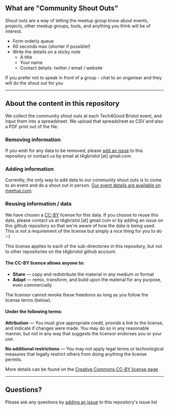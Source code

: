 ## What are "Community Shout Outs"

Shout outs are a way of letting the meetup group know about events, projects, other meetup groups, tools, and anything you think will be of interest. 

* Form orderly queue
* 60 seconds max (shorter if possible!)
* Write the details on a sticky note
    * A title
    * Your name
    * Contact details: twitter / email / website
    
If you prefer not to speak in front of a group - chat to an organiser and they will do the shout out for you

---

## About the content in this repository

We collect the community shout outs at each Tech4Good Bristol event, and input them into a spreadsheet. We upload that spreadsheet as CSV and also a PDF print out of the file.

### Removing information

If you wish for any data to be removed, please [add an issue](https://github.com/Tech4GoodBristol/t4gb-community-shout-outs/issues) to this repository or contact us by email at t4gbristol [at] gmail.com.

### Adding information

Currently, the only way to add data to our community shout outs is to come to an event and do a shout out in person. [Our event details are available on meetup.com](https://www.meetup.com/Tech4Good-Bristol/).

### Reusing information / data

We have chosen a [CC-BY](https://creativecommons.org/licenses/by/4.0/) license for this data. If you choose to reuse this data, please contact us at t4gbristol [at] gmail.com or by adding an issue on this github repository so that we're aware of how the data is being used. This is not a requirement of the license but simply a nice thing for you to do :-) 

This license applies to each of the sub-directories in this repository, but not to other repositories on the t4gbristol github account.

#### The CC-BY licence allows anyone to:

* **Share** — copy and redistribute the material in any medium or format
* **Adapt** — remix, transform, and build upon the material for any purpose, even commercially.

The licensor cannot revoke these freedoms as long as you follow the license terms (below).

#### Under the following terms:

**Attribution**  — You must give appropriate credit, provide a link to the license, and indicate if changes were made. You may do so in any reasonable manner, but not in any way that suggests the licensor endorses you or your use.

**No additional restrictions** — You may not apply legal terms or technological measures that legally restrict others from doing anything the license permits.

More details can be found on the [Creative Commons CC-BY license page](https://creativecommons.org/licenses/by/4.0/)

---

## Questions?

Please ask any questions by [adding an issue](https://github.com/Tech4GoodBristol/t4gb-community-shout-outs/issues) to this repository's issue list
